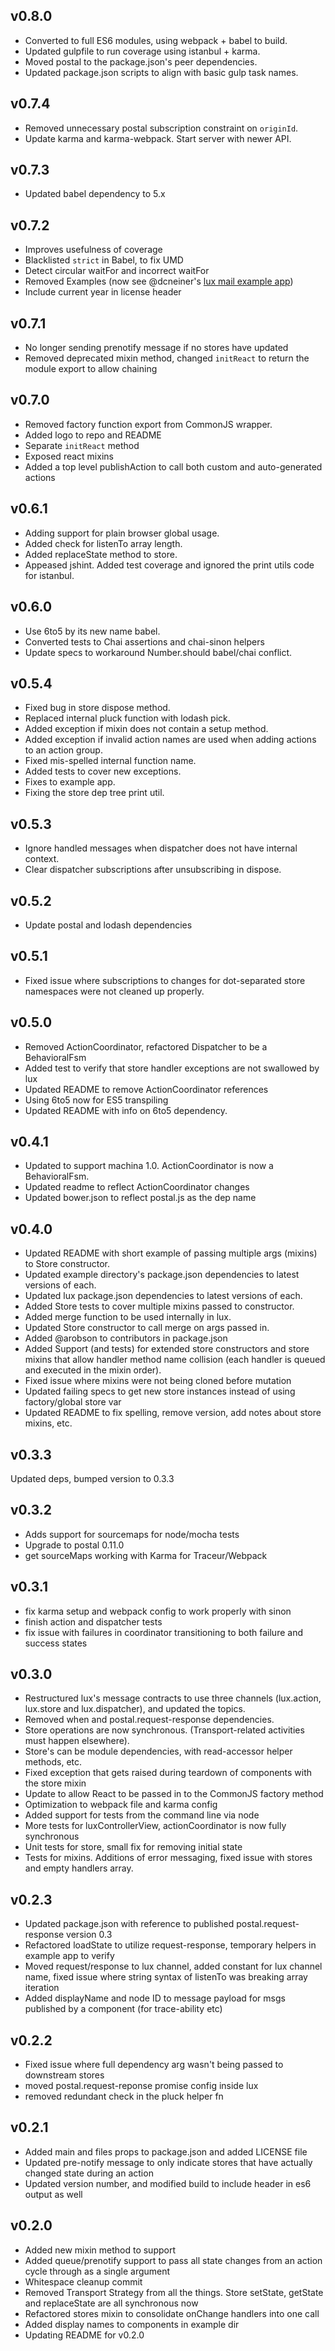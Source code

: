 ## v0.8.0

* Converted to full ES6 modules, using webpack + babel to build.
* Updated gulpfile to run coverage using istanbul + karma.
* Moved postal to the package.json's peer dependencies.
* Updated package.json scripts to align with basic gulp task names.

## v0.7.4

* Removed unnecessary postal subscription constraint on `originId`.
* Update karma and karma-webpack. Start server with newer API.

## v0.7.3

* Updated babel dependency to 5.x

## v0.7.2

* Improves usefulness of coverage
* Blacklisted `strict` in Babel, to fix UMD
* Detect circular waitFor and incorrect waitFor
* Removed Examples (now see @dcneiner's [lux mail example app](https://github.com/LeanKit-Labs/lux-mail-example))
* Include current year in license header

## v0.7.1

* No longer sending prenotify message if no stores have updated
* Removed deprecated mixin method, changed `initReact` to return the module export to allow chaining

## v0.7.0

* Removed factory function export from CommonJS wrapper.
* Added logo to repo and README
* Separate `initReact` method
* Exposed react mixins
* Added a top level publishAction to call both custom and auto-generated actions

## v0.6.1

* Adding support for plain browser global usage.
* Added check for listenTo array length.
* Added replaceState method to store.
* Appeased jshint. Added test coverage and ignored the print utils code for istanbul.

## v0.6.0

* Use 6to5 by its new name babel.
* Converted tests to Chai assertions and chai-sinon helpers
* Update specs to workaround Number.should babel/chai conflict.

## v0.5.4

* Fixed bug in store dispose method.
* Replaced internal pluck function with lodash pick.
* Added exception if mixin does not contain a setup method.
* Added exception if invalid action names are used when adding actions to an action group.
* Fixed mis-spelled internal function name.
* Added tests to cover new exceptions.
* Fixes to example app.
* Fixing the store dep tree print util.

## v0.5.3

* Ignore handled messages when dispatcher does not have internal context.
* Clear dispatcher subscriptions after unsubscribing in dispose.

## v0.5.2

* Update postal and lodash dependencies

## v0.5.1

* Fixed issue where subscriptions to changes for dot-separated store namespaces were not cleaned up properly.

## v0.5.0

* Removed ActionCoordinator, refactored Dispatcher to be a BehavioralFsm
* Added test to verify that store handler exceptions are not swallowed by lux
* Updated README to remove ActionCoordinator references
* Using 6to5 now for ES5 transpiling
* Updated README with info on 6to5 dependency.

## v0.4.1

* Updated to support machina 1.0. ActionCoordinator is now a BehavioralFsm.
* Updated readme to reflect ActionCoordinator changes
* Updated bower.json to reflect postal.js as the dep name

## v0.4.0

* Updated README with short example of passing multiple args (mixins) to Store constructor.
* Updated example directory's package.json dependencies to latest versions of each.
* Updated lux package.json dependencies to latest versions of each.
* Added Store tests to cover multiple mixins passed to constructor.
* Added merge function to be used internally in lux.
* Updated Store constructor to call merge on args passed in.
* Added @arobson to contributors in package.json
* Added Support (and tests) for extended store constructors and store mixins that allow handler method name collision (each handler is queued and executed in the mixin order).
* Fixed issue where mixins were not being cloned before mutation
* Updated failing specs to get new store instances instead of using factory/global store var
* Updated README to fix spelling, remove version, add notes about store mixins, etc.

## v0.3.3

Updated deps, bumped version to 0.3.3

## v0.3.2

* Adds support for sourcemaps for node/mocha tests
* Upgrade to postal 0.11.0
* get sourceMaps working with Karma for Traceur/Webpack

## v0.3.1

* fix karma setup and webpack config to work properly with sinon
* finish action and dispatcher tests
* fix issue with failures in coordinator transitioning to both failure and success states

## v0.3.0

* Restructured lux's message contracts to use three channels (lux.action, lux.store and lux.dispatcher), and updated the topics.
* Removed when and postal.request-response dependencies.
* Store operations are now synchronous. (Transport-related activities must happen elsewhere).
* Store's can be module dependencies, with read-accessor helper methods, etc.
* Fixed exception that gets raised during teardown of components with the store mixin
* Update to allow React to be passed in to the CommonJS factory method
* Optimization to webpack file and karma config
* Added support for tests from the command line via node
* More tests for luxControllerView, actionCoordinator is now fully synchronous
* Unit tests for store, small fix for removing initial state
* Tests for mixins. Additions of error messaging, fixed issue with stores and empty handlers array.

## v0.2.3

* Updated package.json with reference to published postal.request-response version 0.3
* Refactored loadState to utilize request-response, temporary helpers in example app to verify
* Moved request/response to lux channel, added constant for lux channel name, fixed issue where string syntax of listenTo was breaking array iteration
* Added displayName and node ID to message payload for msgs published by a component (for trace-ability etc)

## v0.2.2

* Fixed issue where full dependency arg wasn't being passed to downstream stores
* moved postal.request-reponse promise config inside lux
* removed redundant check in the pluck helper fn

## v0.2.1

* Added main and files props to package.json and added LICENSE file
* Updated pre-notify message to only indicate stores that have actually changed state during an action
* Updated version number, and modified build to include header in es6 output as well

## v0.2.0

* Added new mixin method to support
* Added queue/prenotify support to pass all state changes from an action cycle through as a single argument
* Whitespace cleanup commit
* Removed Transport Strategy from all the things. Store setState, getState and replaceState are all synchronous now
* Refactored stores mixin to consolidate onChange handlers into one call
* Added display names to components in example dir
* Updating README for v0.2.0
